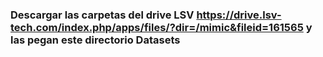 ### Descargar las carpetas del drive LSV https://drive.lsv-tech.com/index.php/apps/files/?dir=/mimic&fileid=161565 y las pegan este directorio Datasets